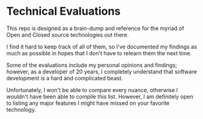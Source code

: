 # Technical Evaluations

This repo is designed as a brain-dump and reference for the myriad of Open and Closed source technologies out there.

I find it hard to keep track of all of them, so I've documented my findings as much as possible in hopes that I don't have to relearn them the next time.

Some of the evaluations include my personal opinions and findings; however, as a developer of 20 years, I completely understand that software development is a hard and complicated beast.  

Unfortunately, I won't be able to compare every nuance, otherwise I wouldn't have been able to compile this list.  However, I am definitely open to listing any major features I might have missed on your favorite technology. 